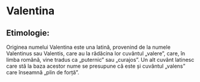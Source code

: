 # Valentina

## Etimologie:
  Originea numelui Valentina este una latină, provenind de la numele Valentinus sau Valentis, care au la rădăcina lor cuvântul „valere”, care, în limba română, vine tradus ca „puternic” sau „curajos”. Un alt cuvânt latinesc care stă la baza acestor nume se presupune că este și cuvântul „valens” care înseamnă „plin de forță”.
